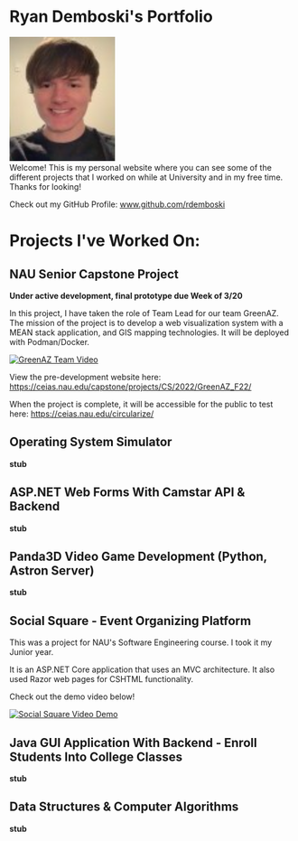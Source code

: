 # Ryan Demboski's Portfolio
![Image of Ryan](ryan.png)\
Welcome! This is my personal website where you can see some of the different projects that I worked on while at University and in my free time. Thanks for looking!
  
Check out my GitHub Profile: www.github.com/rdemboski




# Projects I've Worked On:


## NAU Senior Capstone Project
**Under active development, final prototype due Week of 3/20**

In this project, I have taken the role of Team Lead for our team GreenAZ. The mission of the project is to develop a web visualization system with a MEAN stack application, and GIS mapping technologies. It will be deployed with Podman/Docker.

[![GreenAZ Team Video](https://img.youtube.com/vi/ofiVOZFJ18U/2.jpg)](https://www.youtube.com/watch?v=ofiVOZFJ18U)

View the pre-development website here: https://ceias.nau.edu/capstone/projects/CS/2022/GreenAZ_F22/

When the project is complete, it will be accessible for the public to test here: https://ceias.nau.edu/circularize/ 


## Operating System Simulator
**stub**


## ASP.NET Web Forms With Camstar API & Backend
**stub**


## Panda3D Video Game Development (Python, Astron Server)
**stub**


## Social Square - Event Organizing Platform

This was a project for NAU's Software Engineering course. I took it my Junior year.

It is an ASP.NET Core application that uses an MVC architecture. It also used Razor web pages for CSHTML functionality.

Check out the demo video below!

[![Social Square Video Demo](https://img.youtube.com/vi/KJd9zgTQ4Zc/0.jpg)](https://www.youtube.com/watch?v=KJd9zgTQ4Zc)

## Java GUI Application With Backend - Enroll Students Into College Classes
**stub**


## Data Structures & Computer Algorithms
**stub**
